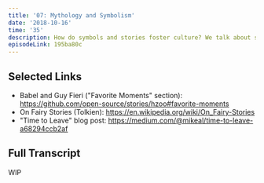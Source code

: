 ```yaml
---
title: '07: Mythology and Symbolism'
date: '2018-10-16'
time: '35'
description: How do symbols and stories foster culture? We talk about stories as a way to onboard new contributors, the mythology of leadership, when leaders step down, and how traditions evolve over time.
episodeLink: 195ba80c
---
```


## Selected Links

- Babel and Guy Fieri ("Favorite Moments" section): https://github.com/open-source/stories/hzoo#favorite-moments
- On Fairy Stories (Tolkien): https://en.wikipedia.org/wiki/On_Fairy-Stories
- "Time to Leave" blog post: https://medium.com/@mikeal/time-to-leave-a68294ccb2af

## Full Transcript

WIP
